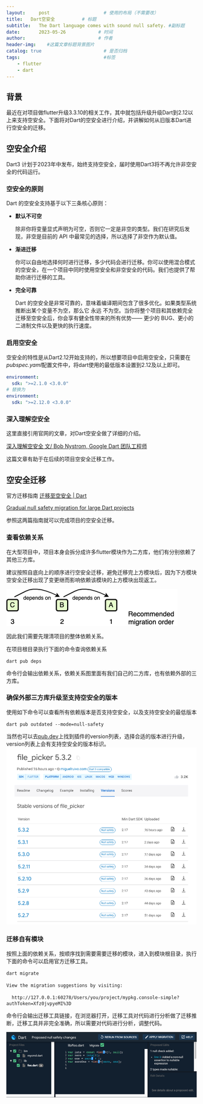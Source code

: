 ```yaml
---
layout:     post                    # 使用的布局（不需要改）
title:   Dart空安全          # 标题 
subtitle:   The Dart language comes with sound null safety. #副标题
date:       2023-05-26            # 时间
author:                           # 作者
header-img:    #这篇文章标题背景图片
catalog: true                       # 是否归档
tags:                               #标签
    - flutter
    - dart
---
```


## 背景
最近在对项目做flutter升级3.3.10的相关工作，其中就包括升级升级Dart到2.12以上来支持空安全。下面将对Dart的空安全进行介绍，并讲解如何从旧版本Dart进行空安全的迁移。

## 空安全介绍
Dart3 计划于2023年中发布，始终支持空安全，届时使用Dart3将不再允许非空安全的代码运行。
### 空安全的原则
Dart 的空安全支持基于以下三条核心原则：
* **默认不可空** 
  
    除非你将变量显式声明为可空，否则它一定是非空的类型。我们在研究后发现，非空是目前的 API 中最常见的选择，所以选择了非空作为默认值。
* **渐进迁移** 
    
    你可以自由地选择何时进行迁移，多少代码会进行迁移。你可以使用混合模式的空安全，在一个项目中同时使用空安全和非空安全的代码。我们也提供了帮助你进行迁移的工具。
*  **完全可靠**

    Dart 的空安全是非常可靠的，意味着编译期间包含了很多优化。如果类型系统推断出某个变量不为空，那么它 永远 不为空。当你将整个项目和其依赖完全迁移至空安全后，你会享有健全性带来的所有优势—— 更少的 BUG、更小的二进制文件以及更快的执行速度。

### 启用空安全
空安全的特性是从Dart2.12开始支持的，所以想要项目中启用空安全，只需要在*pubspec.yaml*配置文件中，将dart使用的最低版本设置到2.12及以上即可。

```yaml
environment:
  sdk: ">=2.1.0 <3.0.0"
# 替换为
environment:
  sdk: ">=2.12.0 <3.0.0"
```

### 深入理解空安全
这里直接引用官网的文章，对Dart空安全做了详细的介绍。

[深入理解空安全 文/ Bob Nystrom, Google Dart 团队工程师](https://dart.cn/null-safety/understanding-null-safety)

这篇文章有助于在后续的项目空安全迁移工作。

## 空安全迁移
官方迁移指南 [迁移至空安全 | Dart](https://dart.cn/null-safety/migration-guide)

[Gradual null safety migration for large Dart projects](https://medium.com/dartlang/gradual-null-safety-migration-for-large-dart-projects-85acb10b64a9)

参照这两篇指南就可以完成项目的空安全迁移。

### 查看依赖关系
在大型项目中，项目本身会拆分成许多flutter模块作为二方库，他们有分别依赖了其他三方库。

建议按照自底向上的顺序进行空安全迁移，避免迁移完上方模块后，因为下方模块空安全迁移出现了变更继而影响依赖该模块的上方模块出现返工。

![](/img/2023-05-26/1.png)


因此我们需要先理清项目的整体依赖关系。

在项目根目录执行下面的命令查询依赖关系
``` shell
dart pub deps
```
命令行会输出依赖关系，依赖关系图里面有我们自己的二方库，也有依赖外部的三方库。

### 确保外部三方库升级至支持空安全的版本
使用如下命令可以查看所有依赖版本是否支持空安全，以及支持空安全的最低版本
``` shell
dart pub outdated --mode=null-safety
```
当然也可以去[pub.dev](pub.dev)上找到插件的version列表，选择合适的版本进行升级，version列表上会有支持空安全的版本标识。
![](/img/2023-05-26/2.png)

### 迁移自有模块
按照上面的依赖关系，按顺序找到需要需要迁移的模块，进入到模块根目录，执行下面的命令可以启用官方迁移工具。

``` shell
dart migrate

View the migration suggestions by visiting:

  http://127.0.0.1:60278/Users/you/project/mypkg.console-simple?authToken=Xfz0jvpyeMI%3D
```

命令行会输出迁移工具链接，在浏览器打开，迁移工具对代码进行分析做了迁移推断，迁移工具并非完全准确，所以需要对代码进行分析，调整代码。

![](/img/2023-05-26/3.png)
  
